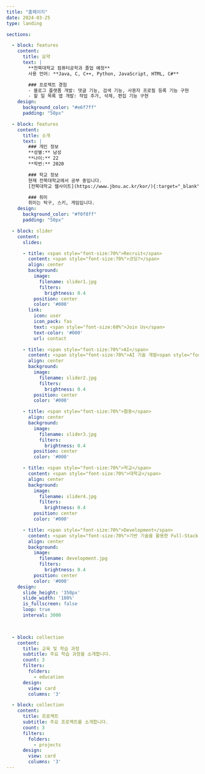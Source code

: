 ```yaml
---
title: "홈페이지"
date: 2024-03-25
type: landing

sections:

  - block: features
    content:
      title: 요약
      text: |
        **전북대학교 컴퓨터공학과 졸업 예정**  
        사용 언어: **Java, C, C++, Python, JavaScript, HTML, C#**

        ### 프로젝트 경험
        - 블로그 플랫폼 개발: 댓글 기능, 검색 기능, 사용자 프로필 등록 기능 구현
        - 할 일 목록 앱 개발: 작업 추가, 삭제, 편집 기능 구현
    design:
      background_color: "#e6f7ff"
      padding: "50px"

  - block: features
    content:
      title: 소개
      text: |
        ### 개인 정보
        **성별:** 남성  
        **나이:** 22  
        **학번:** 2020

        ### 학교 정보
        현재 전북대학교에서 공부 중입니다.  
        [전북대학교 웹사이트](https://www.jbnu.ac.kr/kor/){:target="_blank"}

        ### 취미
        취미는 탁구, 스키, 게임입니다.
    design:
      background_color: "#f0f8ff"
      padding: "50px"

  - block: slider
    content:
      slides:

      - title: <span style="font-size:70%">Recruit</span>
        content: <span style="font-size:70%">코딩?</span>
        align: center
        background:
          image:
            filename: slider1.jpg
            filters:
              brightness: 0.4
          position: center
          color: '#000'
        link:
          icon: user
          icon_pack: fas
          text: <span style="font-size:60%">Join Us</span>
          text-color: '#000'
          url: contact

      - title: <span style="font-size:70%">AI</span>
        content: <span style="font-size:70%">AI 기술 개발<span style="font-size:70%">
        align: center
        background:
          image:
            filename: slider2.jpg
            filters:
              brightness: 0.4
          position: center
          color: '#000'

      - title: <span style="font-size:70%">협동</span>
        align: center
        background:
          image:
            filename: slider3.jpg
            filters:
              brightness: 0.4
          position: center
          color: '#000'

      - title: <span style="font-size:70%">학교</span>
        content: <span style="font-size:70%">대학교</span>
        align: center
        background:
          image:
            filename: slider4.jpg
            filters:
              brightness: 0.4
          position: center
          color: '#000'

      - title: <span style="font-size:70%">Development</span>
        content: <span style="font-size:70%">기반 기술을 활용한 Full-Stack 어플리케이션 개발</span>
        align: center
        background:
          image:
            filename: development.jpg
            filters:
              brightness: 0.4
          position: center
          color: '#000'
    design:
      slide_height: '350px'
      slide_width: '100%'
      is_fullscreen: false
      loop: true
      interval: 3000
        


  - block: collection
    content:
      title: 교육 및 학습 과정
      subtitle: 주요 학습 과정을 소개합니다.
      count: 3
      filters:
        folders:
          - education
      design:
        view: card
        columns: '3'

  - block: collection
    content:
      title: 프로젝트
      subtitle: 주요 프로젝트를 소개합니다.
      count: 3
      filters:
        folders:
          - projects
      design:
        view: card
        columns: '3'
---
```

